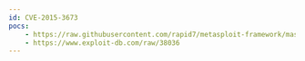 ```yaml
---
id: CVE-2015-3673
pocs:
    - https://raw.githubusercontent.com/rapid7/metasploit-framework/master/modules/exploits/osx/local/rootpipe_entitlements.rb
    - https://www.exploit-db.com/raw/38036
---
```

